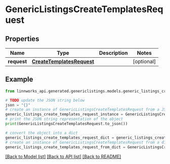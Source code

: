 # GenericListingsCreateTemplatesRequest


## Properties

Name | Type | Description | Notes
------------ | ------------- | ------------- | -------------
**request** | [**CreateTemplatesRequest**](CreateTemplatesRequest.md) |  | [optional] 

## Example

```python
from linnworks_api.generated.genericlistings.models.generic_listings_create_templates_request import GenericListingsCreateTemplatesRequest

# TODO update the JSON string below
json = "{}"
# create an instance of GenericListingsCreateTemplatesRequest from a JSON string
generic_listings_create_templates_request_instance = GenericListingsCreateTemplatesRequest.from_json(json)
# print the JSON string representation of the object
print(GenericListingsCreateTemplatesRequest.to_json())

# convert the object into a dict
generic_listings_create_templates_request_dict = generic_listings_create_templates_request_instance.to_dict()
# create an instance of GenericListingsCreateTemplatesRequest from a dict
generic_listings_create_templates_request_from_dict = GenericListingsCreateTemplatesRequest.from_dict(generic_listings_create_templates_request_dict)
```
[[Back to Model list]](../README.md#documentation-for-models) [[Back to API list]](../README.md#documentation-for-api-endpoints) [[Back to README]](../README.md)


